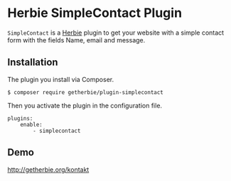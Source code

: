 # Herbie SimpleContact Plugin

`SimpleContact` is a [Herbie](http://github.com/getherbie/herbie) plugin to get your website with a simple contact form with the fields Name, email and message.

## Installation

The plugin you install via Composer.

	$ composer require getherbie/plugin-simplecontact

Then you activate the plugin in the configuration file.

    plugins:
        enable:
            - simplecontact

## Demo

<http://getherbie.org/kontakt>
